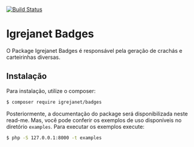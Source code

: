 [![Build Status](https://travis-ci.org/devLopez/badges.svg?branch=master)](https://travis-ci.org/devLopez/badges)

Igrejanet Badges
================

O Package Igrejanet Badges é responsável pela geração de crachás
e carteirinhas diversas.

Instalação
----------

Para instalação, utilize o composer:
```sh
$ composer require igrejanet/badges
```

Posteriormente, a documentação do package será disponibilizada
neste read-me. Mas, você pode conferir os exemplos de uso
disponíveis no diretório `examples`. Para executar os exemplos
execute: 
```sh
$ php -S 127.0.0.1:8000 -t examples
```
